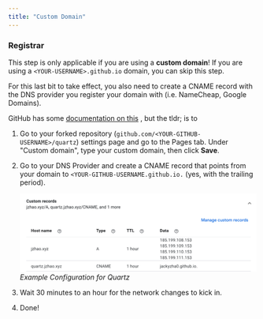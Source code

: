 ```yaml
---
title: "Custom Domain"
---
```


### Registrar

This step is only applicable if you are using a **custom domain**! If you are using a `<YOUR-USERNAME>.github.io`
domain, you can skip this step.

For this last bit to take effect, you also need to create a CNAME record with the DNS provider you register your domain
with (i.e. NameCheap, Google Domains).

GitHub has
some [documentation on this](https://docs.github.com/en/pages/configuring-a-custom-domain-for-your-github-pages-site/managing-a-custom-domain-for-your-github-pages-site)
, but the tldr; is to

1. Go to your forked repository (`github.com/<YOUR-GITHUB-USERNAME>/quartz`) settings page and go to the Pages tab.
   Under "Custom domain", type your custom domain, then click **Save**.
2. Go to your DNS Provider and create a CNAME record that points from your domain
   to `<YOUR-GITHUB-USERNAME.github.io.` (yes, with the trailing period).

   ![Example Configuration for Quartz](regina/notes/images/google-domains.png)*Example Configuration for Quartz*
3. Wait 30 minutes to an hour for the network changes to kick in.
4. Done!